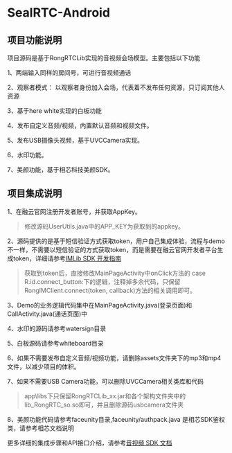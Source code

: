 # SealRTC-Android 

## 项目功能说明
项目源码是基于RongRTCLib实现的音视频会场模型。主要包括以下功能

1、两端输入同样的房间号，可进行音视频通话

2、观察者模式： 以观察者身份加入会场，代表着不发布任何资源，只订阅其他人资源

3、基于here white实现的白板功能

4、发布自定义音频/视频，内置默认音频和视频文件。

5、发布USB摄像头视频，基于UVCCamera实现。

6、水印功能。

7、美颜功能，基于相芯科技美颜SDK。


## 项目集成说明
1、在融云官网注册开发者账号，并获取AppKey。
>修改源码UserUtils.java中的APP_KEY为获取到的appkey。

2、源码提供的是基于短信验证方式获取token，用户自己集成体验，流程与demo不一样，不需要以短信验证的方式获取token，而是需要在融云官网开发者平台生成token，详细请参考[IMLib SDK 开发指南](https://www.rongcloud.cn/docs/android_imlib.html)

>获取到token后，直接修改MainPageActivity中onClick方法的 case R.id.connect_button:下的逻辑，注释掉多余代码，只保留 RongIMClient.connect(token, callback)方法的相关调用即可。

3、Demo的业务逻辑代码集中在MainPageActivity.java(登录页面)和CallActivity.java(通话页面)中

4、水印的源码请参考watersign目录

5、白板源码请参考whiteboard目录

6、如果不需要发布自定义音频/视频功能，请删除assets文件夹下的mp3和mp4文件，以减少项目的体积。

7、如果不需要USB Camera功能，可以删除UVCCamera相关类库和代码
>app\libs下只保留RongRTCLib_xx.jar和各个架构文件夹中的lib_RongRTC_so.so即可，并且删除源码usbcamera文件夹

8、美颜功能代码请参考faceunity目录,faceunity/authpack.java 是相芯SDK鉴权类，请参考相芯文档说明

更多详细的集成步骤和API接口介绍，请参考[音视频 SDK 文档](https://www.rongcloud.cn/docs/android_rtclib.html)